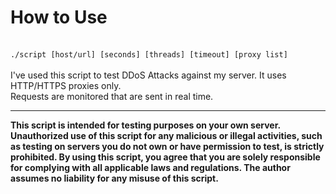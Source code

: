 <h1>How to Use</h1><br>
<code>./script [host/url] [seconds] [threads] [timeout] [proxy list]</code>
<br><br>
I've used this script to test DDoS Attacks against my server. It uses HTTP/HTTPS proxies only.<br>
Requests are monitored that are sent in real time.
<hr>
<b>This script is intended for testing purposes on your own server. Unauthorized use of this script for any malicious or illegal activities, such as testing on servers you do not own or have permission to test, is strictly prohibited. By using this script, you agree that you are solely responsible for complying with all applicable laws and regulations. The author assumes no liability for any misuse of this script.</b>
